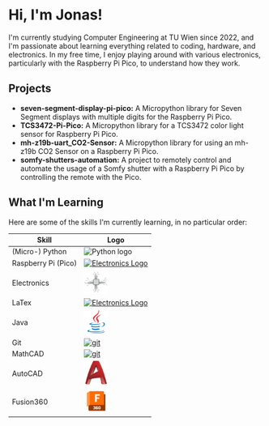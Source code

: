 # Hi, I'm Jonas!

I'm currently studying Computer Engineering at TU Wien since 2022, and I'm passionate about learning everything related to coding, hardware, and electronics. In my free time, I enjoy playing around with various electronics, particularly with the Raspberry Pi Pico, to understand how they work.

## Projects

- **seven-segment-display-pi-pico:** A Micropython library for Seven Segment displays with multiple digits for the Raspberry Pi Pico.
- **TCS3472-Pi-Pico:** A Micropython library for a TCS3472 color light sensor for Raspberry Pi Pico.
- **mh-z19b-uart_CO2-Sensor:** A Micropython library for using an mh-z19b CO2 Sensor on a Raspberry Pi Pico.
- **somfy-shutters-automation:** A project to remotely control and automate the usage of a Somfy shutter with a Raspberry Pi Pico by controlling the remote with the Pico.

## What I'm Learning

Here are some of the skills I'm currently learning, in no particular order:

| Skill | Logo |
| ------|------|
| (Micro-) Python | ![Python logo](https://img.icons8.com/color/48/000000/python.png) |
| Raspberry Pi (Pico) | <a href="https://www.raspberrypi.org/" target="_blank" rel="noreferrer"> <img src="https://img.icons8.com/color/48/000000/raspberry-pi.png" alt="Electronics Logo" class="transparent" width=48, height=48> </a> |
| Electronics | <img src="/images/curcuit.png" alt="Electronics Logo" class="transparent" width=48, height=48> |
| LaTex | <a href="https://www.latex-project.org/" target="_blank" rel="noreferrer"> <img src="https://upload.wikimedia.org/wikipedia/commons/9/92/LaTeX_logo.svg" alt="Electronics Logo" class="transparent" width=64, height=32> </a> |
| Java | <a href="https://www.java.com" target="_blank" rel="noreferrer"> <img src="https://raw.githubusercontent.com/devicons/devicon/master/icons/java/java-original.svg" alt="java" width="48" height="48"/> </a> |
| Git | <a href="https://git-scm.com/" target="_blank" rel="noreferrer"> <img src="https://www.vectorlogo.zone/logos/git-scm/git-scm-icon.svg" alt="git" width="48" height="48"/> </a> |
| MathCAD | <a href="https://www.mathcad.com/de" target="_blank" rel="noreferrer"> <img src="https://www.mathcad.com/dist/ptc/images/ptc-favicon-512x512-gray.png" alt="git" width="48" height="48"/> </a> |
| AutoCAD | <a href="https://www.autodesk.de/products/autocad/" target="_blank" rel="noreferrer"> <img src="/images/autocad.png" alt="git" width="48" height="48"/> </a> |
| Fusion360 | <a href="https://www.autodesk.de/products/fusion-360" target="_blank" rel="noreferrer"> <img src="/images/fusion360.png" alt="git" width="48" height="48"/> </a> |




<!--
Hi, I'm Jonas, studying [Computer engineering](https://informatics.tuwien.ac.at/bachelor/computer-engineering/) at [TU Wien](https://www.tuwien.at/) since 2022. 

- Currently trying to learn all, from coding to hardware and electronics. 

- In my free time I play arround with various electronics in combination with the Raspberry Pi Pico, for the most part trying to get them running, so I can learn how it works. 
-->
